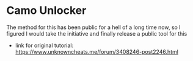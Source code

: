 # Camo Unlocker
The method for this has been public for a hell of a long time now, so I figured I would take the initiative and finally release a public tool for this
- link for original tutorial: https://www.unknowncheats.me/forum/3408246-post2246.html

